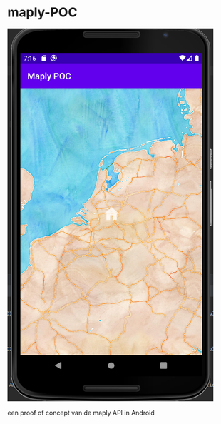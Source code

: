 # maply-POC
![Image of Emulator](https://github.com/gitHub-Randy/maply-POC/blob/master/Capture.PNG)

een proof of concept van de maply API in Android

